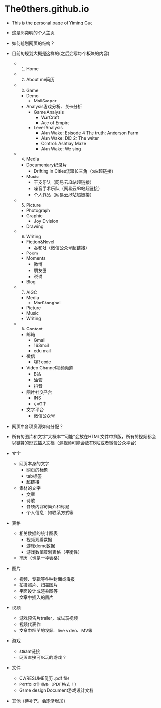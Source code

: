 # The0thers.github.io
- This is the personal page of Yiming Guo
- 这是郭奕明的个人主页

- 如何规划网页的结构？
- 目前的规划大概是这样的(之后会写每个板块的内容)
  - 1. Home
  - 2. About me简历
  - 3. Game
    - Demo
        - MallScaper
    - Analysis游戏分析、关卡分析
        - Game Analysis
            - WarCraft
            - Age of Empire
        - Level Analysis
            - Alan Wake: Episode 4 The truth: Anderson Farm
            - Alan Wake: DlC 2: The writer
            - Control: Ashtray Maze
            - Alan Wake: We sing
  - 4. Media
    - Documentary纪录片
        - Drifting in Cities流窜长三角（b站超链接）
    - Music
        - 干支乐队（网易云/B站超链接）
        - 噪音手术乐队（网易云/B站超链接）
        - 个人作品（网易云/B站超链接）
  - 5. Picture
    - Photograph
    - Graphic
        - Joy Division
    - Drawing
  - 6. Writing
    - Fiction&Novel
      - 吞和吐（微信公众号超链接）
    - Poem
    - Moments
      - 微博
      - 朋友圈
      - 说说
    - Blog
  - 7. AIGC
    - Media
        - MarShanghai
    - Picture
    - Music
    - Writing
  - 8. Contact
    - 邮箱
      - Gmail
      - 163mail
      - edu mail
    - 微信
      - QR code
    - Video Channel视频频道
      - B站
      - 油管
      - 抖音
    - 图片社交平台
      - INS
      - 小红书
    - 文字平台
      - 微信公众号

- 网页中各项资源如何分配？
- 所有的图片和文字“大概率”“可能”会放在HTML文件中排版，所有的视频都会以链接的形式插入文档（源视频可能会放在B站或者微信公众平台）
- 文字
  - 网页本身的文字
    - 网页的标题
    - tab标签
    - 超链接
  - 素材的文字
    - 文章
    - 诗歌
    - 各项内容的简介和标题
    - 个人信息：如联系方式等
- 表格
  - 相关数据的统计图表
    - 视频观看数据
    - 游戏demo数据
    - 游戏数值策划表格（平衡性）
  - 简历（也是一种表格）
- 图片
  - 视频、专辑等各种封面或海报
  - 拍摄照片、扫描图片
  - 平面设计或渲染图等
  - 文章中插入的图片
- 视频
  - 游戏预告片trailer，或试玩视频
  - 视频代表作
  - 文章中相关的视频、live video、MV等
- 游戏
  - steam链接
  - 网页直接可以玩的游戏？
- 文件
  - CV/RESUME简历 .pdf file
  - Portfolio作品集（PDF格式？）
  - Game design Document游戏设计文档
- 其他（待补充，会逐渐增加）